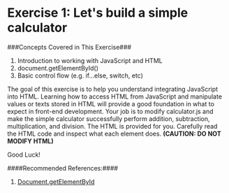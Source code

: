 # Exercise 1: Let's build a simple calculator

###Concepts Covered in This Exercise###
1. Introduction to working with JavaScript and HTML
2. document.getElementById()
3. Basic control flow (e.g. if...else, switch, etc)

The goal of this exercise is to help you understand integrating JavaScript into HTML. Learning how to access HTML from JavaScript and manipulate values or texts stored in HTML will provide a good foundation in what to expect in front-end development.
Your job is to modify calculator.js and make the simple calculator successfully perform addition, subtraction, multiplication, and division. 
The HTML is provided for you. Carefully read the HTML code and inspect what each element does.
**(CAUTION: DO NOT MODIFY HTML)**

Good Luck!

####Recommended References:####

1. [Document.getElementById](https://developer.mozilla.org/en-US/docs/Web/API/Document/getElementById)
